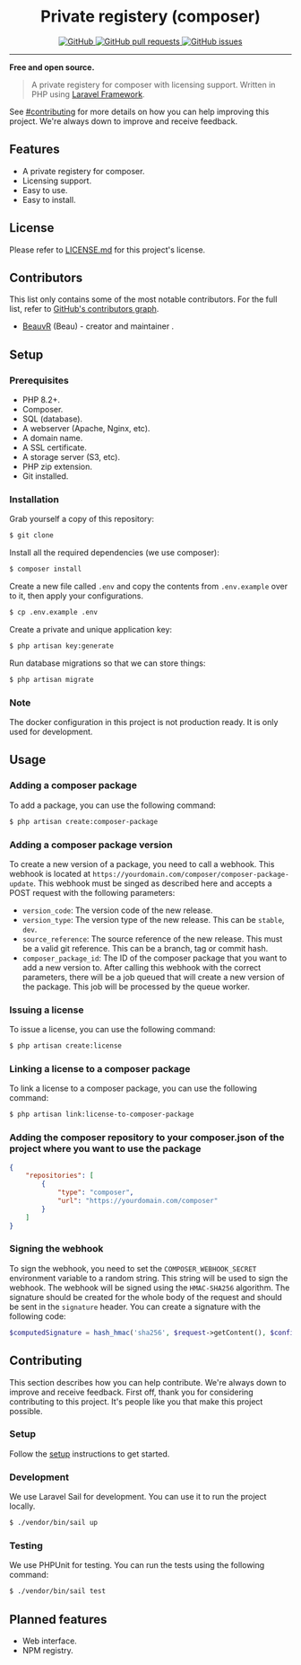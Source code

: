 <h1 align="center">
    Private registery (composer)
</h1>

<p align="center">
    <a href="https://github.com/BeauvR/registery/blob/main/LICENSE.md" target="blank">
        <img src="https://img.shields.io/github/license/BeauvR/registery" alt="GitHub">
    </a>
    <a href="https://github.com/BeauvR/registery/pulls" target="blank">
        <img src="https://img.shields.io/github/issues-pr/BeauvR/registery" alt="GitHub pull requests">
    </a>
    <a href="https://github.com/BeauvR/registery/issues" target="blank">
        <img src="https://img.shields.io/github/issues/BeauvR/registery" alt="GitHub issues">
    </a>
</p>

<hr>

<strong>Free and open source.</strong>

> A private registery for composer with licensing support. Written in PHP using [Laravel Framework](https://laravel.com/).

See [#contributing](#Contributing) for more details on how you can help improving this project. We're always down to improve and receive feedback.

## Features
* A private registery for composer.
* Licensing support.
* Easy to use.
* Easy to install.

## License
Please refer to [LICENSE.md](https://github.com/BeauvR/registery/blob/main/LICENSE.md) for this project's license.

## Contributors
This list only contains some of the most notable contributors. For the full list, refer to [GitHub's contributors graph](https://github.com/BeauvR/registery/graphs/contributors).
* [BeauvR](https://github.com/BeauvR) (Beau) - creator and maintainer .

## Setup
### Prerequisites
* PHP 8.2+.
* Composer.
* SQL (database).
* A webserver (Apache, Nginx, etc).
* A domain name.
* A SSL certificate.
* A storage server (S3, etc).
* PHP zip extension.
* Git installed.

### Installation
Grab yourself a copy of this repository:
```bash
$ git clone
```

Install all the required dependencies (we use composer):
```bash
$ composer install
```

Create a new file called ``.env`` and copy the contents from ``.env.example`` over to it, then apply your configurations.
```bash
$ cp .env.example .env
```

Create a private and unique application key:
```bash
$ php artisan key:generate
```

Run database migrations so that we can store things:
```bash
$ php artisan migrate
```

### Note
The docker configuration in this project is not production ready. It is only used for development.

## Usage

### Adding a composer package
To add a package, you can use the following command:
```bash
$ php artisan create:composer-package
```

### Adding a composer package version
To create a new version of a package, you need to call a webhook. This webhook is located at ``https://yourdomain.com/composer/composer-package-update``. This webhook must be singed as described here and accepts a POST request with the following parameters:
* ``version_code``: The version code of the new release.
* ``version_type``: The version type of the new release. This can be ``stable``, ``dev``.
* ``source_reference``: The source reference of the new release. This must be a valid git reference. This can be a branch, tag or commit hash.
* ``composer_package_id``: The ID of the composer package that you want to add a new version to.
After calling this webhook with the correct parameters, there will be a job queued that will create a new version of the package. This job will be processed by the queue worker.

### Issuing a license
To issue a license, you can use the following command:
```bash
$ php artisan create:license
```

### Linking a license to a composer package
To link a license to a composer package, you can use the following command:
```bash
$ php artisan link:license-to-composer-package
```

### Adding the composer repository to your composer.json of the project where you want to use the package
```json
{
    "repositories": [
        {
            "type": "composer",
            "url": "https://yourdomain.com/composer"
        }
    ]
}
```

### Signing the webhook
To sign the webhook, you need to set the ``COMPOSER_WEBHOOK_SECRET`` environment variable to a random string. This string will be used to sign the webhook. The webhook will be signed using the ``HMAC-SHA256`` algorithm. The signature should be created for the whole body of the request and should be sent in the `signature` header. You can create a signature with the following code:
```PHP
$computedSignature = hash_hmac('sha256', $request->getContent(), $configuredSigningSecret);
```

## Contributing
This section describes how you can help contribute. We're always down to improve and receive feedback.
First off, thank you for considering contributing to this project. It's people like you that make this project possible.

### Setup 
Follow the [setup](#Setup) instructions to get started.

### Development
We use Laravel Sail for development. You can use it to run the project locally. 
```bash
$ ./vendor/bin/sail up
```

### Testing
We use PHPUnit for testing. You can run the tests using the following command:
```bash
$ ./vendor/bin/sail test
```

## Planned features
* Web interface.
* NPM registry.